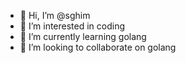 - 👋 Hi, I’m @sghim
- 👀 I’m interested in coding
- 🌱 I’m currently learning golang
- 💞️ I’m looking to collaborate on golang
